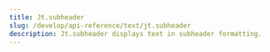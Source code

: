 ```yaml
---
title: Jt.subheader
slug: /develop/api-reference/text/jt.subheader
description: Jt.subheader displays text in subheader formatting.
---
```


<Autofunction function="Jt.subheader" />
